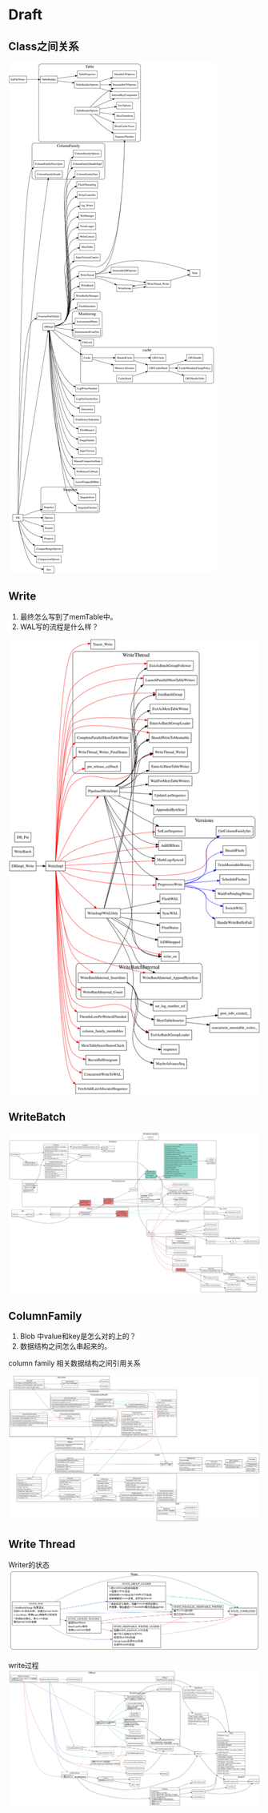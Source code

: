 # Draft


## Class之间关系

![class-relations](./class-relations.svg)


## Write

1. 最终怎么写到了memTable中。
2. WAL写的流程是什么样？

![write](./write.svg)

## WriteBatch

![write-batch](./write-batch.svg)

## ColumnFamily

1. Blob 中value和key是怎么对的上的？
2. 数据结构之间怎么串起来的。 

column family 相关数据结构之间引用关系

![column_family](./column_family.svg)

## Write Thread

 Writer的状态
![write_thread_state](./write_thread_state.svg)

write过程
![write](./write_thread.svg)
